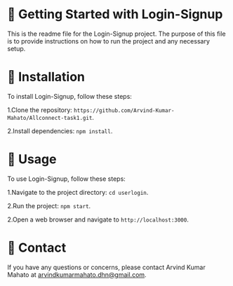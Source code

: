 
#  📝 Getting Started with Login-Signup

This is the readme file for the Login-Signup project. The purpose of this file is to provide instructions on how to run the project and any necessary setup.


# 📝 Installation

To install Login-Signup, follow these steps:

1.Clone the repository: `https://github.com/Arvind-Kumar-Mahato/Allconnect-task1.git`.

2.Install dependencies: `npm install`.

# 🚦 Usage

To use  Login-Signup, follow these steps:

1.Navigate to the project directory: `cd userlogin`.

2.Run the project: `npm start`.

2.Open a web browser and navigate to `http://localhost:3000`.




# 💬 Contact

If you have any questions or concerns, please contact Arvind Kumar Mahato at arvindkumarmahato.dhn@gmail.com.
